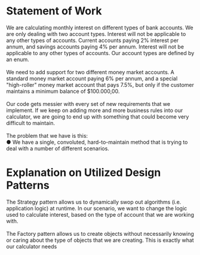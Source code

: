 # Statement of Work
We are calculating monthly interest on different types of bank accounts. We are only dealing
with two account types. Interest will not be applicable to any other types of accounts. Current
accounts paying 2% interest per annum, and savings accounts paying 4% per annum. Interest
will not be applicable to any other types of accounts. Our account types are defined by an
enum.</br></br>
We need to add support for two different money market accounts. A standard money market
account paying 6% per annum, and a special "high-roller" money market account that pays
7.5%, but only if the customer maintains a minimum balance of $100.000,00.</br></br>
Our code gets messier with every set of new requirements that we implement. If we keep on
adding more and more business rules into our calculator, we are going to end up with
something that could become very difficult to maintain.</br></br>
The problem that we have is this:</br>
● We have a single, convoluted, hard-to-maintain method that is trying to deal with a
number of different scenarios. </br>

# Explanation on Utilized Design Patterns
The Strategy pattern allows us to dynamically swop out algorithms (i.e. application logic) at
runtime. In our scenario, we want to change the logic used to calculate interest, based on the
type of account that we are working with.</br></br>
The Factory pattern allows us to create objects without necessarily knowing or caring about
the type of objects that we are creating. This is exactly what our calculator needs
